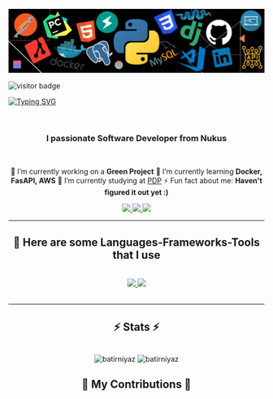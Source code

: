 
![](https://github.com/batirniyaz/batirniyaz/blob/main/hero-banner.png)

![visitor badge](https://visitor-badge.laobi.icu/badge?page_id=batirniyaz.batirniyaz&left_color=red&right_color=green&left_text=Hello%20Visitors)

[![Typing SVG](https://readme-typing-svg.demolab.com?font=Fira+Code&weight=700&size=30&pause=1000&center=true&vCenter=true&random=false&width=900&lines=Hi+There+%F0%9F%91%8B!+;I+am+Batirniyaz+(batya)+Muratbaev)](https://git.io/typing-svg)

<br />

<h3 align="center">I passionate Software Developer from Nukus</h3>

<br  />


<div align="center">

  🔭 I’m currently working on a **Green Project**
  🌱 I’m currently learning **Docker, FasAPI, AWS**
  🏢 I’m currently studying at [PDP](https://university.pdp.uz/en)
  ⚡ Fun fact about me: **Haven't figured it out yet :)**
  
  </div>

<div align="center">

  <a href="mailto:muratbaevbatirniyaz@gmail.com">
    <img src="https://img.shields.io/badge/Gmail-D14836?style=for-the-badge&logo=gmail&logoColor=white" target="_blank" />
  </a>
  <a href="https://www.linkedin.com/in/batirniyaz/" target="_blank">
    <img src="https://img.shields.io/badge/LinkedIn-0077B5?style=for-the-badge&logo=linkedin&logoColor=white" target="_blank" />
  </a>
  <a href="https://t.me/BatirniyazMuratbaev/" target="_blank">
    <img src="https://img.shields.io/badge/Telegram-2CA5E0?style=for-the-badge&logo=telegram&logoColor=white" />
  </a>
  
</div>

<hr/>


<h2 align="center">🚀 Here are some Languages-Frameworks-Tools that I use</h2>
<br/>

<div align="center">
  <a href="https://skillicons.dev">
    <img src="https://skillicons.dev/icons?i=git,py,docker,cpp,vscode,html,css,aws,flutter,discord,linkedin,mysql,powershell" />
    <img src="https://skillicons.dev/icons?i=postgres,postman,github,fastapi,django,linux,figma,instagram,pycharm" />
  </a>

  
</div>
<br/>
<hr/>

<h2 align="center"> ⚡ Stats ⚡ </h2>
<br/>
<div align="center">
<img  src="https://github-readme-stats.vercel.app/api?username=batirniyaz&show_icons=true&theme=tokyonight&icon_color=6392DF&hide=prs"  alt="batirniyaz">
<img  src="https://github-readme-stats.vercel.app/api/top-langs/?username=batirniyaz&show_icons=true&theme=tokyonight&layout=compact"  alt="batirniyaz">
</div>

<div align="center">
  <h2>🐍 My Contributions 🐍</h2>
  <br/>
</div>
